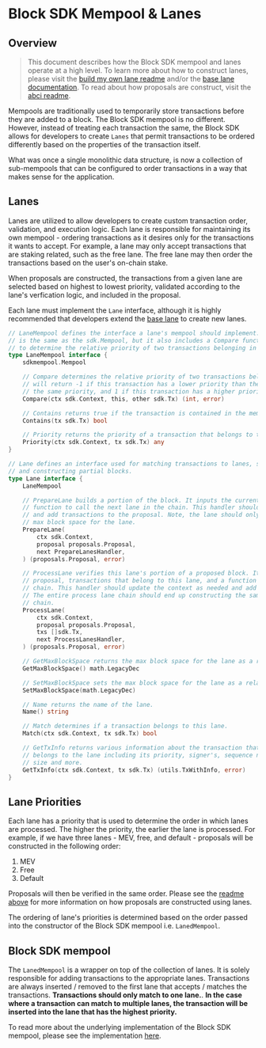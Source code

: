 # Block SDK Mempool & Lanes

## Overview

> This document describes how the Block SDK mempool and lanes operate at a high level. To learn more about how to construct lanes, please visit the [build my own lane readme](../lanes/build-your-own/README.md) and/or the [base lane documentation](./base/README.md). To read about how proposals are construct, visit the [abci readme](../abci/README.md).

Mempools are traditionally used to temporarily store transactions before they are added to a block. The Block SDK mempool is no different. However, instead of treating each transaction the same, the Block SDK allows for developers to create `Lanes` that permit transactions to be ordered differently based on the properties of the transaction itself.

What was once a single monolithic data structure, is now a collection of sub-mempools that can be configured to order transactions in a way that makes sense for the application.

## Lanes

Lanes are utilized to allow developers to create custom transaction order, validation, and execution logic. Each lane is responsible for maintaining its own mempool - ordering transactions as it desires only for the transactions it wants to accept. For example, a lane may only accept transactions that are staking related, such as the free lane. The free lane may then order the transactions based on the user's on-chain stake.

When proposals are constructed, the transactions from a given lane are selected based on highest to lowest priority, validated according to the lane's verfication logic, and included in the proposal.

Each lane must implement the `Lane` interface, although it is highly recommended that developers extend the [base lane](./base/README.md) to create new lanes.

```go
// LaneMempool defines the interface a lane's mempool should implement. The basic API
// is the same as the sdk.Mempool, but it also includes a Compare function that is used
// to determine the relative priority of two transactions belonging in the same lane.
type LaneMempool interface {
	sdkmempool.Mempool

	// Compare determines the relative priority of two transactions belonging in the same lane. Compare
	// will return -1 if this transaction has a lower priority than the other transaction, 0 if they have
	// the same priority, and 1 if this transaction has a higher priority than the other transaction.
	Compare(ctx sdk.Context, this, other sdk.Tx) (int, error)

	// Contains returns true if the transaction is contained in the mempool.
	Contains(tx sdk.Tx) bool

	// Priority returns the priority of a transaction that belongs to this lane.
	Priority(ctx sdk.Context, tx sdk.Tx) any
}

// Lane defines an interface used for matching transactions to lanes, storing transactions,
// and constructing partial blocks.
type Lane interface {
	LaneMempool

	// PrepareLane builds a portion of the block. It inputs the current context, proposal, and a
	// function to call the next lane in the chain. This handler should update the context as needed
	// and add transactions to the proposal. Note, the lane should only add transactions up to the
	// max block space for the lane.
	PrepareLane(
		ctx sdk.Context,
		proposal proposals.Proposal,
		next PrepareLanesHandler,
	) (proposals.Proposal, error)

	// ProcessLane verifies this lane's portion of a proposed block. It inputs the current context,
	// proposal, transactions that belong to this lane, and a function to call the next lane in the
	// chain. This handler should update the context as needed and add transactions to the proposal.
	// The entire process lane chain should end up constructing the same proposal as the prepare lane
	// chain.
	ProcessLane(
		ctx sdk.Context,
		proposal proposals.Proposal,
		txs []sdk.Tx,
		next ProcessLanesHandler,
	) (proposals.Proposal, error)

	// GetMaxBlockSpace returns the max block space for the lane as a relative percentage.
	GetMaxBlockSpace() math.LegacyDec

	// SetMaxBlockSpace sets the max block space for the lane as a relative percentage.
	SetMaxBlockSpace(math.LegacyDec)

	// Name returns the name of the lane.
	Name() string

	// Match determines if a transaction belongs to this lane.
	Match(ctx sdk.Context, tx sdk.Tx) bool

	// GetTxInfo returns various information about the transaction that
	// belongs to the lane including its priority, signer's, sequence number,
	// size and more.
	GetTxInfo(ctx sdk.Context, tx sdk.Tx) (utils.TxWithInfo, error)
}
```

## Lane Priorities

Each lane has a priority that is used to determine the order in which lanes are processed. The higher the priority, the earlier the lane is processed. For example, if we have three lanes - MEV, free, and default - proposals will be constructed in the following order:

1. MEV
2. Free
3. Default

Proposals will then be verified in the same order. Please see the [readme above](../abci/README.md) for more information on how proposals are constructed using lanes.

The ordering of lane's priorities is determined based on the order passed into the constructor of the Block SDK mempool i.e. `LanedMempool`.

## Block SDK mempool

The `LanedMempool` is a wrapper on top of the collection of lanes. It is solely responsible for adding transactions to the appropriate lanes. Transactions are always inserted / removed to the first lane that accepts / matches the transactions. **Transactions should only match to one lane.**. **In the case where a transaction can match to multiple lanes, the transaction will be inserted into the lane that has the highest priority.**

To read more about the underlying implementation of the Block SDK mempool, please see the implementation [here](./mempool.go).
